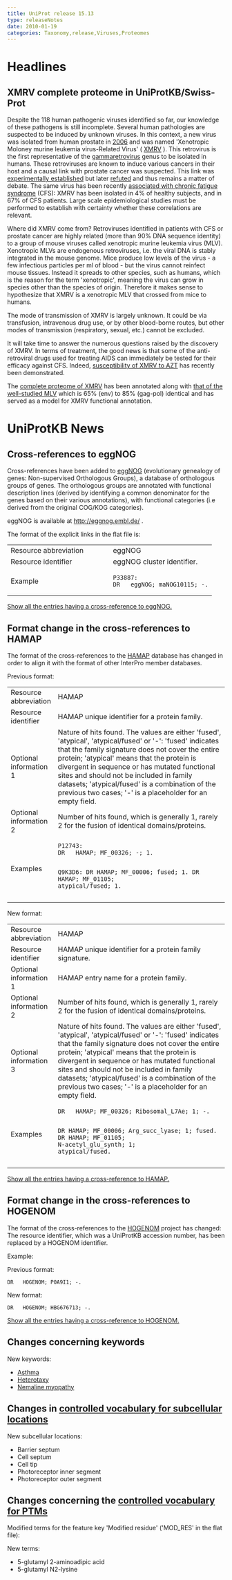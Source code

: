 ```yaml
---
title: UniProt release 15.13
type: releaseNotes
date: 2010-01-19
categories: Taxonomy,release,Viruses,Proteomes
---
```


# Headlines

## XMRV complete proteome in UniProtKB/Swiss-Prot

Despite the 118 human pathogenic viruses identified so far, our knowledge of these pathogens is still incomplete. Several human pathologies are suspected to be induced by unknown viruses. In this context, a new virus was isolated from human prostate in [2006](http://www.ncbi.nlm.nih.gov/pubmed/16609730) and was named 'Xenotropic Moloney murine leukemia virus-Related Virus' ( [XMRV](http://viralzone.expasy.org/all_by_species/67.html) ). This retrovirus is the first representative of the [gammaretrovirus](http://viralzone.expasy.org/all_by_species/67.html) genus to be isolated in humans. These retroviruses are known to induce various cancers in their host and a causal link with prostate cancer was suspected. This link was [experimentally established](http://www.ncbi.nlm.nih.gov/pubmed/19805305) but later [refuted](http://www.ncbi.nlm.nih.gov/pubmed/19835577) and thus remains a matter of debate. The same virus has been recently [associated with chronic fatigue syndrome](http://www.ncbi.nlm.nih.gov/pubmed/19815723) (CFS): XMRV has been isolated in 4% of healthy subjects, and in 67% of CFS patients. Large scale epidemiological studies must be performed to establish with certainty whether these correlations are relevant.

Where did XMRV come from? Retroviruses identified in patients with CFS or prostate cancer are highly related (more than 90% DNA sequence identity) to a group of mouse viruses called xenotropic murine leukemia virus (MLV). Xenotropic MLVs are endogenous retroviruses, i.e. the viral DNA is stably integrated in the mouse genome. Mice produce low levels of the virus - a few infectious particles per ml of blood - but the virus cannot reinfect mouse tissues. Instead it spreads to other species, such as humans, which is the reason for the term 'xenotropic', meaning the virus can grow in species other than the species of origin. Therefore it makes sense to hypothesize that XMRV is a xenotropic MLV that crossed from mice to humans.

The mode of transmission of XMRV is largely unknown. It could be via transfusion, intravenous drug use, or by other blood-borne routes, but other modes of transmission (respiratory, sexual, etc.) cannot be excluded.

It will take time to answer the numerous questions raised by the discovery of XMRV. In terms of treatment, the good news is that some of the anti-retroviral drugs used for treating AIDS can immediately be tested for their efficacy against CFS. Indeed, [susceptibility of XMRV to AZT](http://www.ncbi.nlm.nih.gov/pubmed/19959199) has recently been demonstrated.

The [complete proteome of XMRV](http://www.uniprot.org/uniprotkb?query=taxonomy_id:373193+AND+reviewed:yes) has been annotated along with [that of the well-studied MLV](http://www.uniprot.org/uniprotkb?query=taxonomy_id:11801+AND+reviewed:yes) which is 65% (env) to 85% (gag-pol) identical and has served as a model for XMRV functional annotation.

# UniProtKB News

## Cross-references to eggNOG

Cross-references have been added to [eggNOG](http://eggnog.embl.de/) (evolutionary genealogy of genes: Non-supervised Orthologous Groups), a database of orthologous groups of genes. The orthologous groups are annotated with functional description lines (derived by identifying a common denominator for the genes based on their various annotations), with functional categories (i.e derived from the original COG/KOG categories).

eggNOG is available at <http://eggnog.embl.de/> .

The format of the explicit links in the flat file is:

<table><colgroup><col style="width: 50%" /><col style="width: 50%" /></colgroup><tbody><tr class="odd"><td>Resource abbreviation</td><td>eggNOG</td></tr><tr class="even"><td>Resource identifier</td><td>eggNOG cluster identifier.</td></tr><tr class="odd"><td>Example</td><td><pre><code>P33887:
DR   eggNOG; maNOG10115; -.</code></pre></td></tr></tbody></table>

[Show all the entries having a cross-reference to eggNOG.](http://www.uniprot.org/uniprotkb?query=database%3AeggNOG&sort=score)

## Format change in the cross-references to HAMAP

The format of the cross-references to the [HAMAP](http://hamap.expasy.org/families.html) database has changed in order to align it with the format of other InterPro member databases.

Previous format:

<table><colgroup><col style="width: 7%" /><col style="width: 92%" /></colgroup><tbody><tr class="odd"><td>Resource abbreviation</td><td>HAMAP</td></tr><tr class="even"><td>Resource identifier</td><td>HAMAP unique identifier for a protein family.</td></tr><tr class="odd"><td>Optional information 1</td><td>Nature of hits found. The values are either 'fused', 'atypical', 'atypical/fused' or '-': 'fused' indicates that the family signature does not cover the entire protein; 'atypical' means that the protein is divergent in sequence or has mutated functional sites and should not be included in family datasets; 'atypical/fused' is a combination of the previous two cases; '-' is a placeholder for an empty field.</td></tr><tr class="even"><td>Optional information 2</td><td>Number of hits found, which is generally 1, rarely 2 for the fusion of identical domains/proteins.</td></tr><tr class="odd"><td>Examples</td><td><pre><code>P12743:
DR   HAMAP; MF_00326; -; 1.

Q9K3D6:
DR HAMAP; MF_00006; fused; 1.
DR HAMAP; MF_01105; atypical/fused; 1.</code></pre></td></tr></tbody></table>

New format:

<table><colgroup><col style="width: 7%" /><col style="width: 92%" /></colgroup><tbody><tr class="odd"><td>Resource abbreviation</td><td>HAMAP</td></tr><tr class="even"><td>Resource identifier</td><td>HAMAP unique identifier for a protein family signature.</td></tr><tr class="odd"><td>Optional information 1</td><td>HAMAP entry name for a protein family.</td></tr><tr class="even"><td>Optional information 2</td><td>Number of hits found, which is generally 1, rarely 2 for the fusion of identical domains/proteins.</td></tr><tr class="odd"><td>Optional information 3</td><td>Nature of hits found. The values are either 'fused', 'atypical', 'atypical/fused' or '-': 'fused' indicates that the family signature does not cover the entire protein; 'atypical' means that the protein is divergent in sequence or has mutated functional sites and should not be included in family datasets; 'atypical/fused' is a combination of the previous two cases; '-' is a placeholder for an empty field.</td></tr><tr class="even"><td>Examples</td><td><pre><code>DR   HAMAP; MF_00326; Ribosomal_L7Ae; 1; -.

DR HAMAP; MF_00006; Arg_succ_lyase; 1; fused.
DR HAMAP; MF_01105; N-acetyl_glu_synth; 1; atypical/fused.</code></pre></td></tr></tbody></table>

[Show all the entries having a cross-reference to HAMAP.](http://www.uniprot.org/uniprotkb?query=database%3AHAMAP&sort=score)

## Format change in the cross-references to HOGENOM

The format of the cross-references to the [HOGENOM](http://pbil.univ-lyon1.fr/databases/hogenom.php) project has changed: The resource identifier, which was a UniProtKB accession number, has been replaced by a HOGENOM identifier.

Example:

Previous format:

    DR   HOGENOM; P0A9I1; -.

New format:

    DR   HOGENOM; HBG676713; -.

[Show all the entries having a cross-reference to HOGENOM.](http://www.uniprot.org/uniprotkb?query=database%3AHOGENOM&sort=score)

## Changes concerning keywords

New keywords:

- [Asthma](http://www.uniprot.org/keywords/KW-1058)
- [Heterotaxy](http://www.uniprot.org/keywords/KW-1056)
- [Nemaline myopathy](http://www.uniprot.org/keywords/KW-1057)

## Changes in [controlled vocabulary for subcellular locations](https://ftp.uniprot.org/pub/databases/uniprot/current_release/knowledgebase/complete/docs/subcell)

New subcellular locations:

- Barrier septum
- Cell septum
- Cell tip
- Photoreceptor inner segment
- Photoreceptor outer segment

## Changes concerning the [controlled vocabulary for PTMs](https://ftp.uniprot.org/pub/databases/uniprot/current_release/knowledgebase/complete/docs/ptmlist)

Modified terms for the feature key 'Modified residue' ('MOD_RES' in the flat file):

New terms:

- 5-glutamyl 2-aminoadipic acid
- 5-glutamyl N2-lysine

